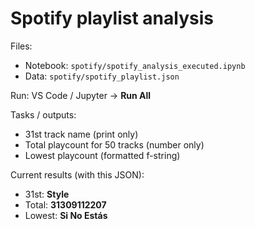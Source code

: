 # Spotify playlist analysis

Files:
- Notebook: `spotify/spotify_analysis_executed.ipynb`
- Data: `spotify/spotify_playlist.json`

Run: VS Code / Jupyter → **Run All**

Tasks / outputs:
- 31st track name (print only)
- Total playcount for 50 tracks (number only)
- Lowest playcount (formatted f-string)

Current results (with this JSON):
- 31st: **Style**
- Total: **31309112207**
- Lowest: **Si No Estás**

